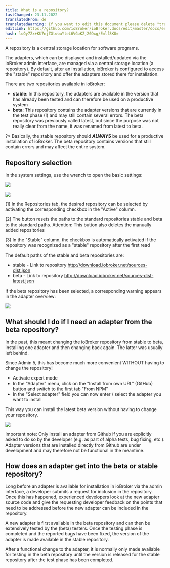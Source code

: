 ```yaml
---
title: What is a repository?
lastChanged: 23.11.2022
translatedFrom: de
translatedWarning: If you want to edit this document please delete "translatedFrom" field, elsewise this document will be translated automatically again
editLink: https://github.com/ioBroker/ioBroker.docs/edit/master/docs/en/basics/repositories.md
hash: loQy7Zx+KU7njZGtwbuYteL6VGoKZj20Dxg/Emlf8KU=
---
```

A repository is a central storage location for software programs.

The adapters, which can be displayed and installed/updated via the ioBroker admin interface, are managed via a central storage location (a repository).
By default, after an installation, ioBroker is configured to access the "stable" repository and offer the adapters stored there for installation.

There are two repositories available in ioBroker:

- **stable**: In this repository, the adapters are available in the version that has already been tested and can therefore be used on a productive system
- **beta**: This repository contains the adapter versions that are currently in the test phase (!) and may still contain several errors. The beta repository was previously called latest, but since the purpose was not really clear from the name, it was renamed from latest to beta.

?> Basically, the stable repository should ***ALWAYS*** be used for a productive installation of ioBroker. The beta repository contains versions that still contain errors and may affect the entire system.

## Repository selection
In the system settings, use the wrench to open the basic settings:

![](../../de/basics/media/Repository_IconBasicSettings.png)

![](../../de/basics/media/Repository_BasicsSettingsDefaultPath.png)

(1) In the Repositories tab, the desired repository can be selected by activating the corresponding checkbox in the "Active" column.

(2) The button resets the paths to the standard repositories stable and beta to the standard paths. Attention: This button also deletes the manually added repositories

(3) In the "Stable" column, the checkbox is automatically activated if the repository was recognized as a "stable" repository after the first read

The default paths of the stable and beta repositories are:

- stable - Link to repository http://download.iobroker.net/sources-dist.json
- beta - Link to repository http://download.iobroker.net/sources-dist-latest.json

If the beta repository has been selected, a corresponding warning appears in the adapter overview:

![](../../de/basics/media/Repository_AdapterRepInfo.png)

## What should I do if I need an adapter from the beta repository?
In the past, this meant changing the ioBroker repository from stable to beta, installing one adapter and then changing back again. The latter was usually left behind.

Since Admin 5, this has become much more convenient WITHOUT having to change the repository!

- Activate expert mode
- In the "Adapter" menu, click on the "Install from own URL" (GitHub) button and switch to the first tab "From NPM"
- In the "Select adapter" field you can now enter / select the adapter you want to install

This way you can install the latest beta version without having to change your repository.

![](../../de/basics/media/Repository_AdapterInstallNpm.png)

Important note: Only install an adapter from Github if you are explicitly asked to do so by the developer (e.g. as part of alpha tests, bug fixing, etc.). Adapter versions that are installed directly from Github are under development and may therefore not be functional in the meantime.

## How does an adapter get into the beta or stable repository?
Long before an adapter is available for installation in ioBroker via the admin interface, a developer submits a request for inclusion in the repository. Once this has happened, experienced developers look at the new adapter source code and give the requesting developer feedback on the points that need to be addressed before the new adapter can be included in the repository.

A new adapter is first available in the beta repository and can then be extensively tested by the (beta) testers. Once the testing phase is completed and the reported bugs have been fixed, the version of the adapter is made available in the stable repository.

After a functional change to the adapter, it is normally only made available for testing in the beta repository until the version is released for the stable repository after the test phase has been completed.